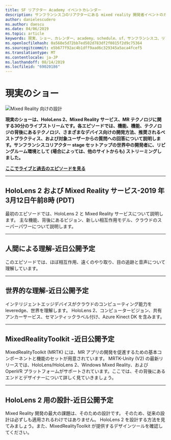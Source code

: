 ```yaml
---
title: SF リアクター Academy イベントカレンダー
description: サンフランシスコのリアクターにある mixed reality 開発者イベントのカレンダー。
author: danielescudero
ms.author: daescu
ms.date: 04/06/2019
ms.topic: article
keywords: 現実、ショー、カレンダー、academy、schedule、sf、サンフランシスコ、リアクター
ms.openlocfilehash: 0a568e5d72bb7ed502d783df2f0815f2d9c75364
ms.sourcegitcommit: e5b677f92ac4b1dff9aad6c329345a5aca4fcef5
ms.translationtype: MT
ms.contentlocale: ja-JP
ms.lasthandoff: 08/14/2019
ms.locfileid: "69020186"
---
```

# <a name="the-realities-show"></a>現実のショー
![Mixed Reality 向けの設計](images/therealitiesshow.jpg)

**現実のショーは、HoloLens 2、Mixed Reality サービス、MR テクノロジに関する30分のライブストリームです。各エピソードでは、機能、機能、テクノロジの背後にあるテクノロジ、さまざまなデバイス向けの開発方法、推奨されるベストプラクティス、および対象ユーザーからの質問への回答について説明します。サンフランシスコリアクター stage セットアップの世界中の開発者に、リビングルーム環境として (場合によっては、他のサイトからも) ストリーミングしました。**

**[ここでライブと過去のエピソードを見る](http://aka.ms/trs)**
___

## <a name="hololens-2-and-mixed-reality-services---march-12-2019-8-am-pdt"></a>**HoloLens 2 および Mixed Reality サービス**-2019 年3月12日午前8時 (PDT)
最初のエピソードでは、HoloLens 2 と Mixed Reality サービスについて説明します。 主な機能、背後にあるビジョン、新しい相互作用モデル、クラウドのスーパーパワーについて説明します。

___

## <a name="human-understanding---coming-soon"></a>**人間**による理解-近日公開予定
このエピソードでは、ほぼ相互作用、遠くのやり取り、目の追跡と音声について理解しています。

___
## <a name="world-understanding---coming-soon"></a>**世界**的な理解-近日公開予定
インテリジェントエッジデバイスがクラウドのコンピューティング能力を leveredge、世界を理解します。 HoloLens 2、コンピュータービジョン、共有アンカーサービス、セマンティックラベル付け、Azure Kinect DK を含みます。

___
## <a name="mixedrealitytoolkit---coming-soon"></a>**MixedRealityToolkit** -近日公開予定
MixedRealityToolkit (MRTK) には、MR アプリの開発を促進するための基本コンポーネントと機能のセットが用意されています。 MRTK-Unity (V2) の最新リリースでは、HoloLens/HoloLens 2、Windows Mixed Reality、および OpenVR プラットフォームがサポートされています。ここでは、その背後にあるエンドとデザイナーについて詳しく見ていきましょう。

___
## <a name="designing-for-hololens-2---coming-soon"></a>**HoloLens 2 用の設計**-近日公開予定
Mixed Reality 開発の最大の課題は、そのための設計です。 そのため、従来の設計は必ずしも適用されるわけではありません。 HoloLens 2 を設計する方法を見てみましょう。また、MixedRealityToolkit が提供するデザインツールを確認してください。



